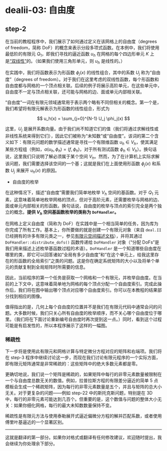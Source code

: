 # dealii-03: 自由度


## step-2

在当前的教程程序中，我们展示了如何通过定义在该网格上的自由度（degrees of freedom，简称 DoF）的概念来表示分段多项式函数。在本例中，我们将使用最低阶的有限元 $Q_1$，即我们寻找的逼近函数 $u_h$ 在网格的每个四边形单元 $K$ 上是[“双线性”](https://defelement.com/elements/examples/quadrilateral-lagrange-equispaced-1.html)的。（如果我们使用三角形单元，则 $u_h$ 是线性的。）


在实践中，我们将函数表示为形函数 $\phi_j(x)$ 的线性组合，其中的系数 $U_j$ 称为“自由度”（degrees of freedom）。对于我们在这里考虑的双线性函数，每个形函数和自由度都与网格的一个顶点相关联。后续的例子将展示高阶单元，在这些单元中，自由度不一定与顶点相关联，还可能与网格的边、面或单元内部相关联。

“自由度”一词在有限元领域通常用于表示两个略有不同但相关的概念。第一个是，我们希望将有限元解表示为形函数的线性组合，形式为

$$
u_h(x) = \sum_{j=0}^{N-1} U_j \phi_j(x)
$$

这里，$U_j$ 是展开系数向量。由于我们尚不知道它们的值（我们将通过求解线性或非线性系统来得到它们），因此它们被称为“未知数”或“自由度”。该词的第二个含义如下：有限元问题的数学描述通常是寻找一个有限维函数 $u_h \in V_h$，使其满足某些方程组（例如，$a(u_h, \phi_h) = (f, \phi_h)$，对于所有测试函数 $\phi_h \in V_h$）。换句话说，这里我们只说明了解必须属于某个空间 $V_h$。然而，为了在计算机上实际求解该问题，我们需要选择该空间的一个基；这就是我们在上面使用形函数 $\phi_j(x)$ 和系数 $U_j$ 来展开 $u_h(x)$ 的原因。


* 自由度的枚举

在这种情况下，描述“自由度”需要我们简单地枚举 $V_h$ 空间的基函数。对于 $Q_1$ 元素，这意味着简单地枚举网格的顶点，但对于高阶元素，还需要枚举与网格的边、面或单元内部相关的形函数。换句话说，自由度的枚举与顶点的索引完全是两个独立的概念。**提供 $V_h$ 空间基函数枚举的类称为 `DoFHandler`。**

在网格上定义自由度（简称为 DoF）在实践中是一个相当简单的任务，因为库为你完成了所有工作。基本上，你所要做的就是创建一个有限元对象（来自 `deal.II` 已经拥有的许多有限元类之一，参见[有限元空间描述文档](https://www.dealii.org/developer/doxygen/deal.II/group__fe__elements.html)），并将其通过 `DoFHandler::distribute_dofs()` 函数传递给 `DoFHandler` 对象（“分配 DoFs”是我们用来描述上述枚举基函数过程的术语）。`DoFHandler` 是一个知道哪些自由度在哪里的类，即它可以回答诸如“全局有多少自由度”和“在这个单元上，给我这里存在的形函数的全局索引”之类的问题。这是你在确定系统矩阵的大小以及将单个单元的贡献复制到全局矩阵时所需要的信息。

因此，当前程序的第一个任务是获取一个网格和一个有限元，并枚举自由度。在当前的上下文中，这意味着简单地为网格的每个顶点分配一个自由度索引。完成此操作后，我们将在图中输出哪个顶点对应哪个自由度索引。你可以在本教程的结果部分找到相应的图像。

值得指出的是，几何上每个自由度的位置并不是我们在有限元代码中通常会问的问题。大多数时候，我们只关心所有自由度的枚举顺序，而不关心哪个自由度位于哪里。（我们将在下面讨论重新编号自由度时再次提到这一点。）同时，看到这个过程可能是有启发性的，所以本程序展示了这样的一幅图。

### 稀疏性

下一步将是使用此有限元和网格计算与特定微分方程对应的矩阵和右端项。我们将在 step-3 程序中继续讨论这一步，而现在我们讨论有限元程序的一个实际方面，即有限元矩阵通常是非常稀疏的：这些矩阵中的绝大多数元素都是零。

更确切地说，我们说一个矩阵是稀疏的，如果矩阵中每行的非零元素数量被限制在一个与自由度总数无关的数值。例如，拉普拉斯方程的有限差分逼近的简单 5 点模板会生成一个稀疏矩阵，因为每行的非零元素数量是五个，并且与矩阵的总大小无关。对于更复杂的问题——例如 step-22 中的斯托克斯问题，特别是在 3D 中，每行的非零元素可能达到几百个。但重要的是，这个数值与问题的整体大小无关：如果你细化网格，每行的最大未知数数量保持不变。

稀疏性是有限元方法与使用泰勒展开式逼近偏微分方程的解并匹配系数，或者使用傅里叶基逼近的一个显著区别。

---

这就是翻译的第一部分。如果你对格式或翻译有任何修改建议，欢迎随时提出，我会继续为你处理余下部分。
<!--stackedit_data:
eyJoaXN0b3J5IjpbLTE3MDQwNjIxMDEsMTc5MTA2MzcyM119
-->